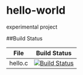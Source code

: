 # hello-world
experimental project

##Build Status

File|Build Status
--|--
hello.c|[![Build Status](https://travis-ci.com/dominator02/hello-world.svg?branch=master)](https://travis-ci.com/dominator02/hello-world)
